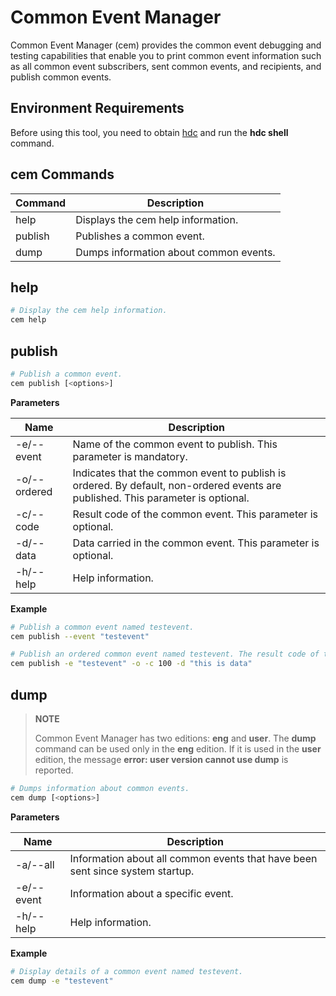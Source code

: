 # Common Event Manager

Common Event Manager (cem) provides the common event debugging and testing capabilities that enable you to print common event information such as all common event subscribers, sent common events, and recipients, and publish common events.

## Environment Requirements

Before using this tool, you need to obtain [hdc](../dfx/hdc.md) and run the **hdc shell** command.

## cem Commands

| Command| Description|
| ---- | --- |
| help | Displays the cem help information.|
| publish | Publishes a common event.|
| dump | Dumps information about common events.|

## help

  ```bash
  # Display the cem help information.
  cem help
  ```

## publish

  ```bash
  # Publish a common event.
  cem publish [<options>]
  ```

  **Parameters**

  | Name        | Description                                   |
  | ------------ | ------------------------------------------ |
  | -e/--event   | Name of the common event to publish. This parameter is mandatory.                    |
  | -o/--ordered | Indicates that the common event to publish is ordered. By default, non-ordered events are published. This parameter is optional.    |
  | -c/--code    | Result code of the common event. This parameter is optional.                  |
  | -d/--data    | Data carried in the common event. This parameter is optional.                |
  | -h/--help    | Help information.                                |

  **Example**

  ```bash
  # Publish a common event named testevent.
  cem publish --event "testevent"
  ```
  
  ```bash
  # Publish an ordered common event named testevent. The result code of the event is 100 and the data carried is "this is data".
  cem publish -e "testevent" -o -c 100 -d "this is data"
  ```

## dump

> **NOTE**
> 
> Common Event Manager has two editions: **eng** and **user**. The **dump** command can be used only in the **eng** edition. If it is used in the **user** edition, the message **error: user version cannot use dump** is reported.

  ```bash
  # Dumps information about common events.
  cem dump [<options>]
  ```

  **Parameters**

  | Name      | Description                                    |
  | ---------- | -------------------------------------------- |
  | -a/--all   | Information about all common events that have been sent since system startup.|
  | -e/--event | Information about a specific event.                  |
  | -h/--help  | Help information.                                    |

  **Example**

  ```bash
  # Display details of a common event named testevent.
  cem dump -e "testevent"
  ```
